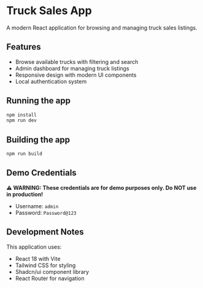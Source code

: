 # Truck Sales App

A modern React application for browsing and managing truck sales listings.

## Features

- Browse available trucks with filtering and search
- Admin dashboard for managing truck listings
- Responsive design with modern UI components
- Local authentication system

## Running the app

```bash
npm install
npm run dev
```

## Building the app

```bash
npm run build
```

## Demo Credentials

**⚠️ WARNING: These credentials are for demo purposes only. Do NOT use in production!**

- Username: `admin`
- Password: `Password@123`

## Development Notes

This application uses:
- React 18 with Vite
- Tailwind CSS for styling
- Shadcn/ui component library
- React Router for navigation